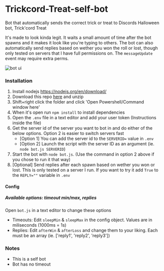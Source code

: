# Trickcord-Treat-self-bot
Bot that automatically sends the correct trick or treat to Discords Halloween bot, Trick'cord Treat

It's made to look kinda legit. It waits a small amount of time after the bot spawns and it makes it look like you're typing to others. The bot can also automatically send replies based on wether you won the roll or lost, though only tested on servers that I have full permissions on. The `messageUpdate` event may require extra perms.

![bot ui](https://i.imgur.com/PSb9wPZ.png)

### Installation
1. Install nodejs https://nodejs.org/en/download/
2. Download this repo [here](https://github.com/antiops/Trickcord-Treat-self-bot/archive/main.zip) and unzip
3. Shift+right click the folder and click 'Open Powershell/Command window here'
4. When it's open run `npm install` to install dependencies
5. Open the `.env` file in a text editor and add your user token (Instructions inside the file)
6. Get the server id of the server you want to bot in and do either of the below options. Option 2 is easier to switch servers fast
    - [Option 1] You can add the server id to the `SERVERID=` value in `.env`
    - [Option 2] Launch the script with the server ID as an argument (ie. `node bot.js SERVERID`)
7. Start the bot with `node bot.js`. (Use the command in option 2 above if you chose to run it that way)
8. [Optional] Send replies after each spawn based on wether you won or lost. This is only tested on a server I run. If you want to try it add `True` to the `REPLY=""` variable in `.env`

#### Config
##### Available options: timeout min/max, replies

Open `bot.js` in a text editor to change these options 

- Timeouts: Edit `sleepMin` & `sleepMax` in the config object. Values are in miliseconds (1000ms = 1s)
- Replies: Edit `afterWin` & `afterLoss` and change them to your liking. Each must be an array (ie. ['reply1', 'reply2', 'reply3'])


### Notes
- This is a self bot
- Bot has no timeout
